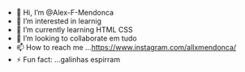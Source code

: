 - 👋 Hi, I’m @Alex-F-Mendonca
- 👀 I’m interested in learnig
- 🌱 I’m currently learning HTML CSS
- 💞️ I’m looking to collaborate em tudo
- 📫 How to reach me ...https://www.instagram.com/allxmendonca/
- ⚡ Fun fact: ...galinhas espirram

<!---
Alex-F-Mendonca/Alex-F-Mendonca is a ✨ special ✨ repository because its `README.md` (this file) appears on your GitHub profile.
You can click the Preview link to take a look at your changes.
--->
